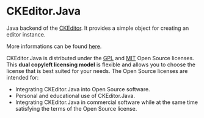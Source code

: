 CKEditor.Java
=============

Java backend of the [CKEditor](http://ckeditor.com). It provides a simple object for creating an editor instance.

More informations can be found [here](http://th-schwarz.github.com/CKEditor.Java/).

CKEditor.Java is distributed under the [GPL](http://www.gnu.org/licenses/gpl.html) and [MIT](http://en.wikipedia.org/wiki/MIT_License) Open Source licenses. This **dual copyleft licensing model** is flexible and allows you to choose the license that is best suited for your needs. The Open Source licenses are intended for:

* Integrating CKEditor.Java into Open Source software.
* Personal and educational use of CKEditor.Java.
* Integrating CKEditor.Java in commercial software while at the same time satisfying the terms of the Open Source license.